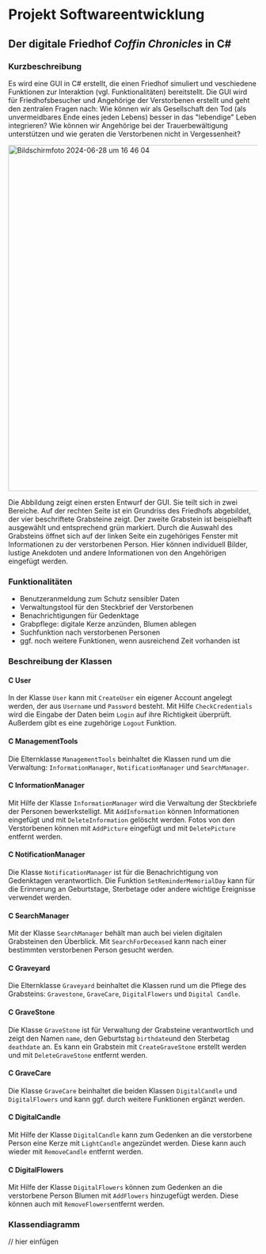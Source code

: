# Projekt Softwareentwicklung
## Der digitale Friedhof _Coffin Chronicles_ in C#

### Kurzbeschreibung
Es wird eine GUI in C# erstellt, die einen Friedhof simuliert und veschiedene Funktionen zur Interaktion (vgl. Funktionalitäten) bereitstellt. Die GUI wird für Friedhofsbesucher und Angehörige der Verstorbenen erstellt und geht den zentralen Fragen nach: Wie können wir als Gesellschaft den Tod (als unvermeidbares Ende eines jeden Lebens) besser in das "lebendige" Leben integrieren? Wie können wir Angehörige bei der Trauerbewältigung unterstützen und wie geraten die Verstorbenen nicht in Vergessenheit?

<img width="700" alt="Bildschirmfoto 2024-06-28 um 16 46 04" src="https://github.com/luisewinzer/SE-Projekt/assets/166633502/fba8f5f8-8d28-48ae-8a01-735003ecd60f">

Die Abbildung zeigt einen ersten Entwurf der GUI. Sie teilt sich in zwei Bereiche. Auf der rechten Seite ist ein Grundriss des Friedhofs abgebildet, der vier beschriftete Grabsteine zeigt. Der zweite Grabstein ist beispielhaft ausgewählt und entsprechend grün markiert. Durch die Auswahl des Grabsteins öffnet sich auf der linken Seite ein zugehöriges Fenster mit Informationen zu der verstorbenen Person. Hier können individuell Bilder, lustige Anekdoten und andere Informationen von den Angehörigen eingefügt werden.

### Funktionalitäten
- Benutzeranmeldung zum Schutz sensibler Daten
- Verwaltungstool für den Steckbrief der Verstorbenen
- Benachrichtigungen für Gedenktage
- Grabpflege: digitale Kerze anzünden, Blumen ablegen
- Suchfunktion nach verstorbenen Personen
- ggf. noch weitere Funktionen, wenn ausreichend Zeit vorhanden ist

### Beschreibung der Klassen
#### C User
In der Klasse `User` kann mit `CreateUser` ein eigener Account angelegt werden, der aus `Username` und `Password` besteht. Mit Hilfe `CheckCredentials` wird die Eingabe der Daten beim `Login` auf ihre Richtigkeit überprüft. Außerdem gibt es eine zugehörige `Logout` Funktion.

#### C ManagementTools
Die Elternklasse `ManagementTools` beinhaltet die Klassen rund um die Verwaltung: `InformationManager`, `NotificationManager` und `SearchManager`.

#### C InformationManager
Mit Hilfe der Klasse `InformationManager` wird die Verwaltung der Steckbriefe der Personen bewerkstelligt. Mit `AddInformation` können Informationen eingefügt und mit `DeleteInformation` gelöscht werden. Fotos von den Verstorbenen können mit `AddPicture` eingefügt und mit `DeletePicture` entfernt werden.

#### C NotificationManager
Die Klasse `NotificationManager` ist für die Benachrichtigung von Gedenktagen verantwortlich. Die Funktion `SetReminderMemorialDay` kann für die Erinnerung an Geburtstage, Sterbetage oder andere wichtige Ereignisse verwendet werden.

#### C SearchManager
Mit der Klasse `SearchManager` behält man auch bei vielen digitalen Grabsteinen den Überblick. Mit `SearchForDeceased` kann nach einer bestimmten verstorbenen Person gesucht werden.

#### C Graveyard
Die Elternklasse `Graveyard` beinhaltet die Klassen rund um die Pflege des Grabsteins: `Gravestone`, `GraveCare`, `DigitalFlowers` und `Digital Candle`.

#### C GraveStone
Die Klasse `GraveStone` ist für Verwaltung der Grabsteine verantwortlich und zeigt den Namen `name`, den Geburtstag `birthdate`und den Sterbetag `deathdate` an. Es kann ein Grabstein mit `CreateGraveStone` erstellt werden und mit `DeleteGraveStone` entfernt werden.

#### C GraveCare
Die Klasse `GraveCare` beinhaltet die beiden Klassen `DigitalCandle` und `DigitalFlowers` und kann ggf. durch weitere Funktionen ergänzt werden.

#### C DigitalCandle
Mit Hilfe der Klasse `DigitalCandle` kann zum Gedenken an die verstorbene Person eine Kerze mit `LightCandle` angezündet werden. Diese kann auch wieder mit `RemoveCandle` entfernt werden.

#### C DigitalFlowers
Mit Hilfe der Klasse `DigitalFlowers` können zum Gedenken an die verstorbene Person Blumen mit `AddFlowers` hinzugefügt werden. Diese können auch mit `RemoveFlowers`entfernt werden.

### Klassendiagramm
// hier einfügen
